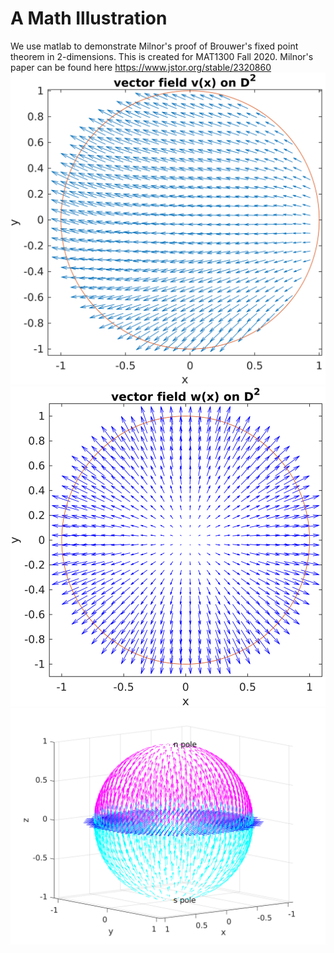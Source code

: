 # A Math Illustration
We use matlab to demonstrate Milnor's proof of Brouwer's fixed point theorem in 2-dimensions. This is created for MAT1300 Fall 2020.
Milnor's paper can be found here https://www.jstor.org/stable/2320860
![alt text](fieldvx.png?raw=true)
![alt text](fieldwx.png?raw=true)
![alt text](plot_final.png?raw=true)

